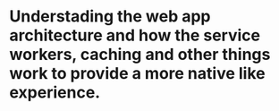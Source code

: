 # Understading the web app architecture and how the service workers, caching and other things work to provide a more native like experience.

